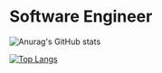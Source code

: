 # Software Engineer

![Anurag's GitHub stats](https://github-readme-stats.vercel.app/api?username=sergio-abu&count_private=true&show_icons=true&theme=dark)

[![Top Langs](https://github-readme-stats.vercel.app/api/top-langs/?username=sergio-abu&layout=compact)](https://github.com/anuraghazra/github-readme-stats)

